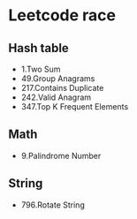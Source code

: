 # Leetcode race

## Hash table

* 1.Two Sum
* 49.Group Anagrams
* 217.Contains Duplicate
* 242.Valid Anagram
* 347.Top K Frequent Elements

## Math

* 9.Palindrome Number

## String

* 796.Rotate String

